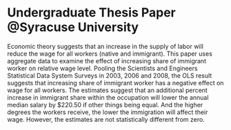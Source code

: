 # Undergraduate Thesis Paper @Syracuse University

Economic theory suggests that an increase in the supply of labor will reduce the wage for
all workers (native and immigrant). This paper uses aggregate data to examine the effect
of increasing share of immigrant worker on relative wage level. Pooling the Scientists
and Engineers Statistical Data System Surveys in 2003, 2006 and 2008, the OLS result
suggests that increasing share of immigrant worker has a negative effect on wage for all
workers. The estimates suggest that an additional percent increase in immigrant share
within the occupation will lower the annual median salary by $220.50 if other things
being equal. And the higher degrees the workers receive, the lower the immigration will
affect their wage. However, the estimates are not statistically different from zero.
